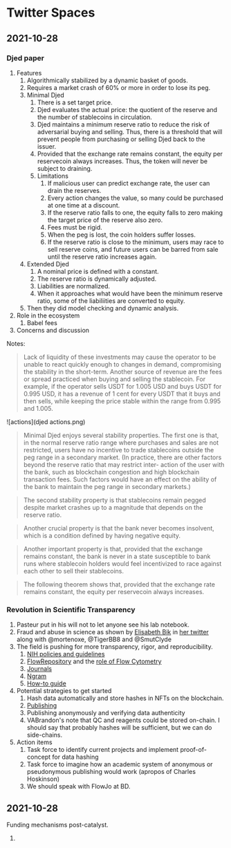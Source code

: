 # Twitter Spaces

## 2021-10-28

### Djed paper

 1. Features
	1. Algorithmically stabilized by a dynamic basket of goods.
	2. Requires a market crash of 60% or more in order to lose its peg.
	3. Minimal Djed
		1. There is a set target price.
		2. Djed evaluates the actual price: the quotient of the
           reserve and the number of stablecoins in circulation.
	    3. Djed maintains a minimum reserve ratio to reduce the risk
           of adversarial buying and selling. Thus, there is a
           threshold that will prevent people from purchasing or
           selling Djed back to the issuer.
	    4. Provided that the exchange rate remains constant, the
           equity per reservecoin always increases. Thus, the token
           will never be subject to draining.
	    5. Limitations
			1. If malicious user can predict exchange rate, the user
               can drain the reserves.
		    2. Every action changes the value, so many could be
               purchased at one time at a discount.
		    3. If the reserve ratio falls to one, the equity falls to
               zero making the target price of the reserve also zero.
		    4. Fees must be rigid.
			5. When the peg is lost, the coin holders suffer losses.
		    6. If the reserve ratio is close to the minimum, users may
               race to sell reserve coins, and future users can be
               barred from sale until the reserve ratio increases
               again.
	4. Extended Djed
		1. A nominal price is defined with a constant.
		2. The reserve ratio is dynamically adjusted.
		3. Liabilities are normalized.
		4. When it approaches what would have been the minimum reserve
           ratio, some of the liabiliities are converted to equity.
    5. Then they did model checking and dynamic analysis.
 2. Role in the ecosystem
	1. Babel fees
 3. Concerns and discussion

Notes:

> Lack of liquidity of these investments may cause the operator to be
> unable to react quickly enough to changes in demand, compromising
> the stability in the short-term. Another source of revenue are the
> fees or spread practiced when buying and selling the stablecoin. For
> example, if the operator sells USDT for 1.005 USD and buys USDT for
> 0.995 USD, it has a revenue of 1 cent for every USDT that it buys
> and then sells, while keeping the price stable within the range from
> 0.995 and 1.005.

![actions](djed actions.png)

> Minimal Djed enjoys several stability properties. The first one is
> that, in the normal reserve ratio range where purchases and sales
> are not restricted, users have no incentive to trade stablecoins
> outside the peg range in a secondary market. (In practice, there are
> other factors beyond the reserve ratio that may restrict inter-
> action of the user with the bank, such as blockchain congestion and
> high blockchain transaction fees. Such factors would have an effect
> on the ability of the bank to maintain the peg range in secondary
> markets.)

> The second stability property is that stablecoins remain pegged
> despite market crashes up to a magnitude that depends on the reserve
> ratio.

> Another crucial property is that the bank never becomes insolvent,
> which is a condition defined by having negative equity.

> Another important property is that, provided that the exchange
> remains constant, the bank is never in a state susceptible to bank
> runs where stablecoin holders would feel incentivized to race
> against each other to sell their stablecoins.

> The following theorem shows that, provided that the exchange rate
> remains constant, the equity per reservecoin always increases.


 
### Revolution in Scientific Transparency

 1. Pasteur put in his will not to let anyone see his lab notebook.
 2. Fraud and abuse in science as shown by [Elisabeth
    Bik](https://www.nature.com/articles/d41586-020-01363-z) in [her
    twitter](https://twitter.com/MicrobiomDigest) along with
    @mortenoxe, @TigerBB8 and @SmutClyde
 3. The field is pushing for more transparency, rigor, and reproducibility.
	1. [NIH policies and guidelines](https://www.niaid.nih.gov/grants-contracts/rigor-and-reproducibility-forms-f)
	2. [FlowRepository](https://flowrepository.org/) and the [role of Flow Cytometry](https://onlinelibrary.wiley.com/doi/10.1002/cyto.a.23940)
	3. [Journals](https://www.nature.com/articles/533452a)
	4. [Ngram](https://books.google.com/ngrams/graph?content=rigor+and+reproducibility&year_start=1800&year_end=2019&corpus=26&smoothing=3&direct_url=t1%3B%2Crigor%20and%20reproducibility%3B%2Cc0)
	5. [How-to guide](https://journals.asm.org/doi/10.1128/mBio.01902-16)
 4. Potential strategies to get started
	1. Hash data automatically and store hashes in NFTs on the blockchain.
	2. [Publishing](https://www.nature.com/articles/533452a)
	3. Publishing anonymously and verifying data authenticity
	4. VABrandon's note that QC and reagents could be stored
       on-chain. I should say that probably hashes will be sufficient,
       but we can do side-chains.
 5. Action items
	1. Task force to identify current projects and implement
       proof-of-concept for data hashing
	2. Task force to imagine how an academic system of anonymous or
       pseudonymous publishing would work (apropos of Charles Hoskinson)
    3. We should speak with FlowJo at BD. 

## 2021-10-28

Funding mechanisms post-catalyst.

 1. 
